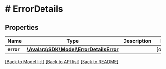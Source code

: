 # # ErrorDetails

## Properties

Name | Type | Description | Notes
------------ | ------------- | ------------- | -------------
**error** | [**\Avalara\SDK\Model\ErrorDetailsError**](ErrorDetailsError.md) |  | [optional]

[[Back to Model list]](../../README.md#models) [[Back to API list]](../../README.md#endpoints) [[Back to README]](../../README.md)
